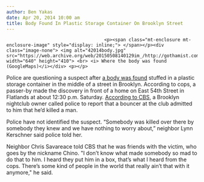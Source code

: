 ```yaml
---
author: Ben Yakas
date: Apr 20, 2014 10:00 am
title: Body Found In Plastic Storage Container On Brooklyn Street
---
```


	
										<p><span class="mt-enclosure mt-enclosure-image" style="display: inline;"> </span></p><div class="image-none"> <img alt="42014body.jpg" src="https://web.archive.org/web/20150508140129im_/http://gothamist.com/attachments/byakas/42014body.jpg" width="640" height="410"> <br> <i> Where the body was found (GoogleMaps)</i></div> <p></p>

<p>Police are questioning a suspect after <a href="https://web.archive.org/web/20150508140129/http://nypost.com/2014/04/20/body-found-in-plastic-bin-on-brooklyn-street/">a body was found</a> stuffed in a plastic storage container in the middle of a street in Brooklyn. According to cops, a passer-by made the discovery in front of a home on East 54th Street in Flatlands at about 12:30 p.m. Saturday. <a href="https://web.archive.org/web/20150508140129/http://newyork.cbslocal.com/2014/04/19/police-questioning-suspect-after-body-found-stuffed-in-storage-container/">According to CBS</a>, a Brooklyn nightclub owner called police to report that a bouncer at the club admitted to him that he&#x2019;d killed a man.</p>

<p>Police have not identified the suspect. &#x201C;Somebody was killed over there by somebody they knew and we have nothing to worry about,&#x201D; neighbor Lynn Kerschner said police told her.</p>

<p>Neighbor Chris Savareace told CBS that he was friends with the victim, who goes by the nickname Chino. &quot;I don&#x2019;t know what made somebody so mad to do that to him. I heard they put him in a box, that&#x2019;s what I heard from the cops. There&#x2019;s some kind of people in the world that really ain&#x2019;t that with it anymore,&quot; he said.</p>					
										
									
				